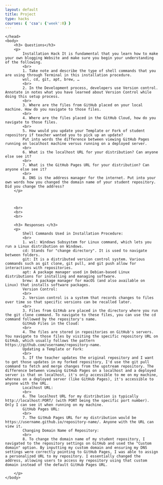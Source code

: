 ```yaml
---
layout: default
title: Project
type: hacks
courses: { 'csa': {'week':0} }
---
```



<!DOCTYPE HTML>
<html>
    <head>

    </head>
    <body>
        <h3> Questions</h3>
        <p>
            Installation Hack It is fundamental that you learn how to make your own blogging Website and make sure you begin your understanding of the following.
            <br>
            1. Take note and describe the type of shell commands that you are using through Terminal in this installation procedure.
            wsl, cd, git, apt, brew, …
            <br>
            2. In the Development process, developers use Version control. Annotate in notes what you have learned about Version Control while doing this setup process.
            <br>
            3. Where are the files from GitHub placed on your local machine. How do you navigate to those files.
            <br>
            4. Where are the files placed in the GitHub Cloud, how do you navigate to those files.
            <br>
            5. How would you update your Template or Fork of student repository if teacher wanted you to pick up an update?
            Put into words the difference between viewing GitHub Pages running on localhost machine versus running on a deployed server.
            <br>
            6. What is the localhost URL for your distribution? Can anyone else see it?
            <br>
            7. What is the GitHub Pages URL for your distribution? Can anyone else see it?
            <br>
            8. DNS is the address manager for the internet. Put into your own words how you changed the domain name of your student repository. Did you change the address?            
        </p>



        <br>
        <br>
        <br>

        <h3> Responses </h3>
        <p>
            Shell Commands Used in Installation Procedure:
            <br>
            1. wsl: Windows Subsystem for Linux command, which lets you run a Linux distribution on Windows.
            cd: Stands for "change directory". It is used to navigate between folders.
            git: It is a distributed version control system. Various commands such as git clone, git pull, and git push allow for interactions with repositories.
            apt: A package manager used in Debian-based Linux distributions for installing and managing software.
            brew: A package manager for macOS (and also available on Linux) that installs software packages.
            Version Control:
            <br>
            2. Version control is a system that records changes to files over time so that specific versions can be recalled later. 
            <br>
            3. Files from GitHub are placed in the directory where you run the git clone command. To navigate to these files, you can use the cd command followed by the repository's name.
            GitHub Files in the Cloud:
            <br>
            4. The files are stored in repositories on GitHub's servers. You navigate to those files by visiting the specific repository URL on GitHub, which usually follows the pattern https://github.com/username/repository-name.
            Updating a Template or Fork:
            <br>
            5. If the teacher updates the original repository and I want to get those updates in my forked repository, I'd use the git pull command to fetch and merge changes from the upstream repository. The difference between viewing GitHub Pages on a localhost and a deployed server is that on localhost, it's only accessible to me on my machine, whereas on a deployed server (like GitHub Pages), it's accessible to anyone with the URL.
            Localhost URL:
            <br>
            6. The localhost URL for my distribution is typically http://localhost:PORT/ (with PORT being the specific port number). Only I can see it when running on my machine.
            GitHub Pages URL:
            <br>
            7. The GitHub Pages URL for my distribution would be https://username.github.io/repository-name/. Anyone with the URL can view it.
            Changing Domain Name of Repository:
            <br>
            8. To change the domain name of my student repository, I navigated to the repository settings on GitHub and used the "Custom domain" option. By inputting my custom domain and ensuring my DNS settings were correctly pointing to GitHub Pages, I was able to assign a personalized URL to my repository. I essentially changed the address, allowing users to access my repository using that custom domain instead of the default GitHub Pages URL.
            
        </p>
    </body>
</html>